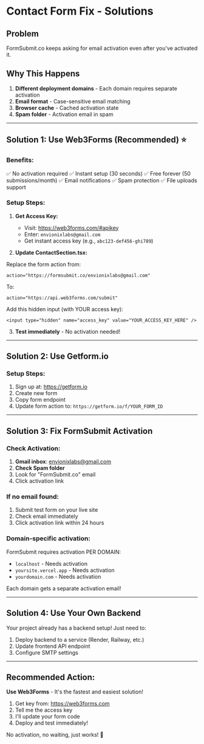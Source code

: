 # Contact Form Fix - Solutions

## Problem
FormSubmit.co keeps asking for email activation even after you've activated it.

## Why This Happens
1. **Different deployment domains** - Each domain requires separate activation
2. **Email format** - Case-sensitive email matching
3. **Browser cache** - Cached activation state
4. **Spam folder** - Activation email in spam

---

## Solution 1: Use Web3Forms (Recommended) ⭐

### Benefits:
✅ No activation required
✅ Instant setup (30 seconds)
✅ Free forever (50 submissions/month)
✅ Email notifications
✅ Spam protection
✅ File uploads support

### Setup Steps:

1. **Get Access Key:**
   - Visit: https://web3forms.com/#apikey
   - Enter: `envionixlabs@gmail.com`
   - Get instant access key (e.g., `abc123-def456-ghi789`)

2. **Update ContactSection.tsx:**

Replace the form action from:
```tsx
action="https://formsubmit.co/envionixlabs@gmail.com"
```

To:
```tsx
action="https://api.web3forms.com/submit"
```

Add this hidden input (with YOUR access key):
```tsx
<input type="hidden" name="access_key" value="YOUR_ACCESS_KEY_HERE" />
```

3. **Test immediately** - No activation needed!

---

## Solution 2: Use Getform.io

### Setup Steps:

1. Sign up at: https://getform.io
2. Create new form
3. Copy form endpoint
4. Update form action to: `https://getform.io/f/YOUR_FORM_ID`

---

## Solution 3: Fix FormSubmit Activation

### Check Activation:

1. **Gmail inbox**: envionixlabs@gmail.com
2. **Check Spam folder**
3. Look for "FormSubmit.co" email
4. Click activation link

### If no email found:

1. Submit test form on your live site
2. Check email immediately
3. Click activation link within 24 hours

### Domain-specific activation:

FormSubmit requires activation PER DOMAIN:
- `localhost` - Needs activation
- `yoursite.vercel.app` - Needs activation  
- `yourdomain.com` - Needs activation

Each domain gets a separate activation email!

---

## Solution 4: Use Your Own Backend

Your project already has a backend setup! Just need to:

1. Deploy backend to a service (Render, Railway, etc.)
2. Update frontend API endpoint
3. Configure SMTP settings

---

## Recommended Action:

**Use Web3Forms** - It's the fastest and easiest solution!

1. Get key from: https://web3forms.com
2. Tell me the access key
3. I'll update your form code
4. Deploy and test immediately!

No activation, no waiting, just works! 🚀
